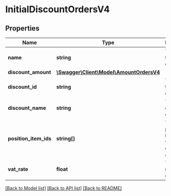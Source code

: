 # InitialDiscountOrdersV4

## Properties
Name | Type | Description | Notes
------------ | ------------- | ------------- | -------------
**name** | **string** | The type of this discount | 
**discount_amount** | [**\Swagger\Client\Model\AmountOrdersV4**](AmountOrdersV4.md) |  | 
**discount_id** | **string** | The id of this discount | 
**discount_name** | **string** | The name of this discount | 
**position_item_ids** | **string[]** | The position item ids to which this discount applies | 
**vat_rate** | **float** | The VAT rate for this discount | 

[[Back to Model list]](../../README.md#documentation-for-models) [[Back to API list]](../../README.md#documentation-for-api-endpoints) [[Back to README]](../../README.md)

